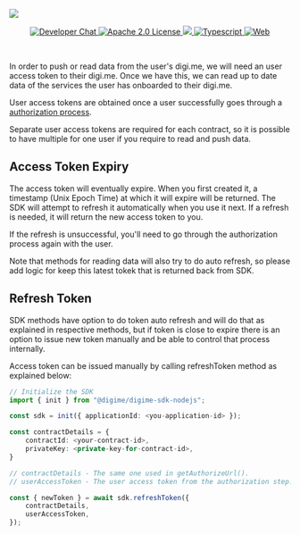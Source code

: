 ![](https://securedownloads.digi.me/partners/digime/SDKReadmeBanner.png)
<p align="center">
    <a href="https://developers.digi.me/slack/join">
        <img src="https://img.shields.io/badge/chat-slack-blueviolet.svg" alt="Developer Chat">
    </a>
    <a href="LICENSE">
        <img src="https://img.shields.io/badge/license-apache 2.0-blue.svg" alt="Apache 2.0 License">
    </a>
    <a href="#">
    	<img src="https://img.shields.io/badge/build-passing-brightgreen.svg">
    </a>
    <a href="https://www.typescriptlang.org/">
        <img src="https://img.shields.io/badge/language-typescript-ff69b4.svg" alt="Typescript">
    </a>
    <a href="https://developers.digi.me/">
        <img src="https://img.shields.io/badge/web-digi.me-red.svg" alt="Web">
    </a>
</p>

<br>

In order to push or read data from the user's digi.me, we will need an user access token to their digi.me.
Once we have this, we can read up to date data of the services the user has onboarded to their digi.me.

User access tokens are obtained once a user successfully goes through a [authorization process](../fundamentals/authorize.html).

Separate user access tokens are required for each contract, so it is possible to have multiple for one user if you require to read and push data.

## Access Token Expiry

The access token will eventually expire. When you first created it, a timestamp (Unix Epoch Time) at which it will expire will be returned. The SDK will attempt to refresh it automatically when you use it next. If a refresh is needed, it will return the new access token to you.

If the refresh is unsuccessful, you'll need to go through the authorization process again with the user.

Note that methods for reading data will also try to do auto refresh, so please add logic for keep this latest tokek that is returned back from SDK.

## Refresh Token

SDK methods have option to do token auto refresh and will do that as explained in respective methods, but
if token is close to expire there is an option to issue new token manually and be able to control that process internally.

Access token can be issued manually by calling refreshToken method as explained below:

```typescript
// Initialize the SDK
import { init } from "@digime/digime-sdk-nodejs";

const sdk = init({ applicationId: <you-application-id> });

const contractDetails = {
    contractId: <your-contract-id>,
    privateKey: <private-key-for-contract-id>,
}

// contractDetails - The same one used in getAuthorizeUrl().
// userAccessToken - The user access token from the authorization step.

const { newToken } = await sdk.refreshToken({
    contractDetails,
    userAccessToken,
});

```
